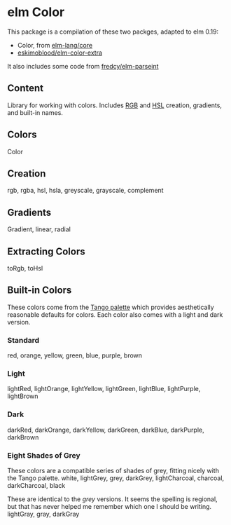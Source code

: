 # elm Color


This package is a compilation of these two packges, adapted to elm 0.19:

- Color, from [elm-lang/core](https://github.com/elm-lang/core/blob/5.1.1/src/Color.elm)
- [eskimoblood/elm-color-extra](https://github.com/eskimoblood/elm-color-extra)

It also includes some code from [fredcy/elm-parseint](https://github.com/fredcy/elm-parseint)

## Content

Library for working with colors. Includes [RGB](https://en.wikipedia.org/wiki/RGB_color_model) and [HSL](http://en.wikipedia.org/wiki/HSL_and_HSV) creation, gradients, and built-in names.

## Colors

Color


## Creation

rgb, rgba, hsl, hsla, greyscale, grayscale, complement


## Gradients

Gradient, linear, radial


## Extracting Colors

toRgb, toHsl


## Built-in Colors

These colors come from the [Tango palette](http://tango.freedesktop.org/Tango_Icon_Theme_Guidelines) which provides aesthetically reasonable defaults for colors. Each color also comes with a light and dark version.


### Standard

red, orange, yellow, green, blue, purple, brown


### Light

lightRed, lightOrange, lightYellow, lightGreen, lightBlue, lightPurple, lightBrown


### Dark

darkRed, darkOrange, darkYellow, darkGreen, darkBlue, darkPurple, darkBrown


### Eight Shades of Grey

These colors are a compatible series of shades of grey, fitting nicely with the Tango palette. white, lightGrey, grey, darkGrey, lightCharcoal, charcoal, darkCharcoal, black

These are identical to the *grey* versions. It seems the spelling is regional, but that has never helped me remember which one I should be writing. lightGray, gray, darkGray
